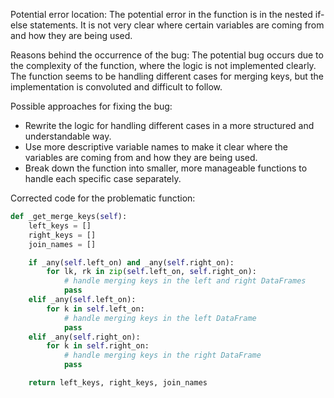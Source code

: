 Potential error location: 
The potential error in the function is in the nested if-else statements. It is not very clear where certain variables are coming from and how they are being used.

Reasons behind the occurrence of the bug:
The potential bug occurs due to the complexity of the function, where the logic is not implemented clearly. The function seems to be handling different cases for merging keys, but the implementation is convoluted and difficult to follow.

Possible approaches for fixing the bug:
- Rewrite the logic for handling different cases in a more structured and understandable way.
- Use more descriptive variable names to make it clear where the variables are coming from and how they are being used.
- Break down the function into smaller, more manageable functions to handle each specific case separately.

Corrected code for the problematic function:
```python
def _get_merge_keys(self):
    left_keys = []
    right_keys = []
    join_names = []

    if _any(self.left_on) and _any(self.right_on):
        for lk, rk in zip(self.left_on, self.right_on):
            # handle merging keys in the left and right DataFrames
            pass
    elif _any(self.left_on):
        for k in self.left_on:
            # handle merging keys in the left DataFrame
            pass
    elif _any(self.right_on):
        for k in self.right_on:
            # handle merging keys in the right DataFrame
            pass

    return left_keys, right_keys, join_names
```